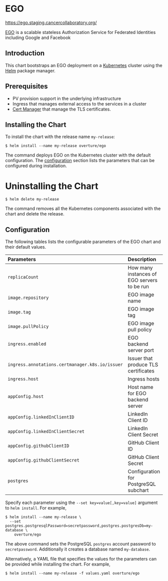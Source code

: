 # EGO

https://ego.staging.cancercollaboratory.org/

[EGO](https://github.com/overture-stack/ego) is a scalable stateless Authorization Service for Federated Identities including Google and Facebook

## Introduction

This chart bootstraps an EGO deployment on a [Kubernetes](https://kubernetes.io) cluster using the [Helm](https://helm.sh) package manager.

## Prerequisites

- PV provision support in the underlying infrastructure
- Ingress that manages external access to the services in a cluster
- [Cert Manager](https://github.com/jetstack/cert-manager) that manage the TLS certificates.

## Installing the Chart
To install the chart with the release name `my-release`:

```console
$ helm install --name my-release overture/ego
```

The command deploys EGO on the Kubernetes cluster with the default configuration. The [configuration](#configuration) section lists the parameters that can be configured during installation.

# Uninstalling the Chart

```console
$ helm delete my-release
```

The command removes all the Kubernetes components associated with the chart and delete the release.

## Configuration
The following tables lists the configurable parameters of the EGO chart and their default values.

| Parameters                                      | Description                                 | Default                                                                     |
|:------------------------------------------------|:--------------------------------------------|:----------------------------------------------------------------------------|
| `replicaCount`                                  | How many instances of EGO servers to be run | 1                                                                           |
| `image.repository`                              | EGO image name                              | overture/ego                                                                |
| `image.tag`                                     | EGO image tag                               | `VERSION`                                                                   |
| `image.pullPolicy`                              | EGO image pull policy                       | `IfNotPresent`                                                              |
| `ingress.enabled`                               | EGO backend server port                     | `true`                                                                      |
| `ingress.annotations.certmanager.k8s.io/issuer` | Issuer that produce TLS certificates        | `letsencrypt-prod-staging`                                                  |
| `ingress.host`                                  | Ingress hosts                               | `ego.staging.cancercollaboratory.org`                                       |
| `appConfig.host`                                | Host name for EGO backend server            | `ego.staging.cancercollaboratory.org`                                       |
| `appConfig.linkedInClientID`                    | LinkedIn Client ID                          | `nil`                                                                       |
| `appConfig.linkedInClientSecret`                | LinkedIn Client Secret                      | `nil`                                                                       |
| `appConfig.githubClientID`                      | GitHub Client ID                            | `nil`                                                                       |
| `appConfig.githubClientSecret`                  | GitHub Client Secret                        | `nil`                                                                       |
| `postgres`                                      | Configuration for PostgreSQL subchart       | `{postgresUsername: postgres, postgresPassword: password, postgresDb: ego}` |



Specify each parameter using the `--set key=value[,key=value]` argument to `helm install`. For example,

```console
$ helm install --name my-release \
  --set postgres.postgresqlPassword=secretpassword,postgres.postgresDb=my-database \
    overture/ego
```

The above command sets the PostgreSQL `postgres` account password to `secretpassword`. Additionally it creates a database named `my-database`.

Alternatively, a YAML file that specifies the values for the parameters can be provided while installing the chart. For example,

```console
$ helm install --name my-release -f values.yaml overture/ego
```
